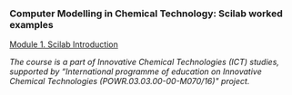 ### Computer Modelling in Chemical Technology: Scilab worked examples

[Module 1. Scilab Introduction](01/README.md)


_The course is a part of Innovative Chemical Technologies (ICT) studies, supported by “International programme of education on Innovative Chemical Technologies (POWR.03.03.00-00-M070/16)" project._
